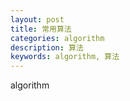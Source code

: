 ```yaml
---
layout: post
title: 常用算法
categories: algorithm
description: 算法
keywords: algorithm, 算法
---
```


algorithm
